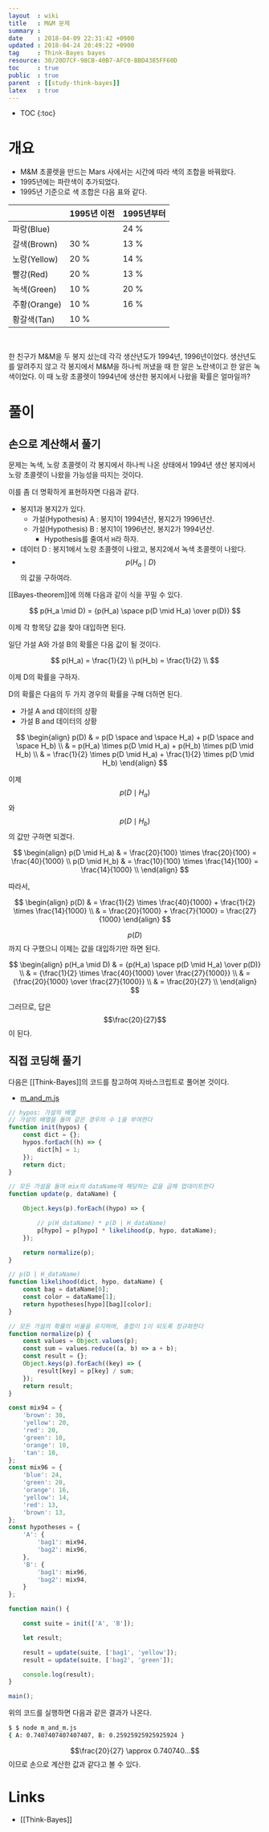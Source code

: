 ```yaml
---
layout  : wiki
title   : M&M 문제
summary :
date    : 2018-04-09 22:31:42 +0900
updated : 2018-04-24 20:49:22 +0900
tag     : Think-Bayes bayes
resource: 30/20D7CF-98CB-40B7-AFC0-BBD4385FF60D
toc     : true
public  : true
parent  : [[study-think-bayes]]
latex   : true
---
```

* TOC
{:toc}

# 개요

* M&M 초콜렛을 만드는 Mars 사에서는 시간에 따라 색의 조합을 바꿔왔다.
* 1995년에는 파란색이 추가되었다.
* 1995년 기준으로 색 조합은 다음 표와 같다.

|              | 1995년 이전 | 1995년부터 |
|--------------|-------------|------------|
| 파랑(Blue)   |             | 24 %       |
| 갈색(Brown)  | 30 %        | 13 %       |
| 노랑(Yellow) | 20 %        | 14 %       |
| 빨강(Red)    | 20 %        | 13 %       |
| 녹색(Green)  | 10 %        | 20 %       |
| 주황(Orange) | 10 %        | 16 %       |
| 황갈색(Tan)  | 10 %        |            |

<br/>

>
한 친구가 M&M을 두 봉지 샀는데 각각 생산년도가 1994년, 1996년이었다.
생산년도를 알려주지 않고 각 봉지에서 M&M을 하나씩 꺼냈을 때 한 알은 노란색이고 한 알은 녹색이었다.
이 때 노랑 초콜렛이 1994년에 생산한 봉지에서 나왔을 확률은 얼마일까?

# 풀이

## 손으로 계산해서 풀기

문제는 녹색, 노랑 초콜렛이 각 봉지에서 하나씩 나온 상태에서 1994년 생산 봉지에서 노랑 초콜렛이 나왔을 가능성을 따지는 것이다.

이를 좀 더 명확하게 표현하자면 다음과 같다.

* 봉지1과 봉지2가 있다.
    * 가설(Hypothesis) A : 봉지1이 1994년산, 봉지2가 1996년산.
    * 가설(Hypothesis) B : 봉지1이 1996년산, 봉지2가 1994년산.
        * Hypothesis를 줄여서 `H`라 하자.
* 데이터 D : 봉지1에서 노랑 초콜렛이 나왔고, 봉지2에서 녹색 초콜렛이 나왔다.
* $$p(H_a \mid D)$$의 값을 구하여라.

[[Bayes-theorem]]에 의해 다음과 같이 식을 꾸밀 수 있다.

$$ p(H_a \mid D) = {p(H_a) \space p(D \mid H_a) \over p(D)} $$

이제 각 항목당 값을 찾아 대입하면 된다.

일단 가설 A와 가설 B의 확률은 다음 값이 될 것이다.

$$
p(H_a) = \frac{1}{2} \\
p(H_b) = \frac{1}{2} \\
$$

이제 D의 확률을 구하자.

D의 확률은 다음의 두 가지 경우의 확률을 구해 더하면 된다.

* 가설 A and 데이터의 상황
* 가설 B and 데이터의 상황

$$
\begin{align}
p(D) & = p(D \space and \space H_a) + p(D \space and \space H_b) \\
    & = p(H_a) \times p(D \mid H_a) + p(H_b) \times p(D \mid H_b) \\
    & = \frac{1}{2} \times p(D \mid H_a) + \frac{1}{2} \times p(D \mid H_b)
\end{align}
$$

이제 $$p(D \mid H_a)$$ 와 $$p(D \mid H_b)$$의 값만 구하면 되겠다.

$$
\begin{align}
p(D \mid H_a) & = \frac{20}{100} \times \frac{20}{100} = \frac{40}{1000} \\
p(D \mid H_b) & = \frac{10}{100} \times \frac{14}{100} = \frac{14}{1000} \\
\end{align}
$$

따라서,

$$
\begin{align}
p(D) & = \frac{1}{2} \times \frac{40}{1000} + \frac{1}{2} \times \frac{14}{1000} \\
    & = \frac{20}{1000} + \frac{7}{1000} = \frac{27}{1000}
\end{align}
$$

$$p(D)$$ 까지 다 구했으니 이제는 값을 대입하기만 하면 된다.

$$
\begin{align}
p(H_a \mid D) & = {p(H_a) \space p(D \mid H_a) \over p(D)} \\
    & = {\frac{1}{2} \times \frac{40}{1000} \over \frac{27}{1000}} \\
    & = {\frac{20}{1000} \over \frac{27}{1000}} \\
    & = \frac{20}{27} \\
\end{align}
$$

그러므로, 답은 $$\frac{20}{27}$$이 된다.


## 직접 코딩해 풀기

다음은 [[Think-Bayes]]의 코드를 참고하여 자바스크립트로 풀어본 것이다.

* [m_and_m.js](https://github.com/johngrib/think-bayes-study/blob/master/code/m_and_m.js )

```javascript
// hypos: 가설의 배열
// 가설의 배열을 돌며 같은 경우의 수 1을 부여한다
function init(hypos) {
    const dict = {};
    hypos.forEach((h) => {
        dict[h] = 1;
    });
    return dict;
}

// 모든 가설을 돌며 mix의 dataName에 해당하는 값을 곱해 업데이트한다
function update(p, dataName) {

    Object.keys(p).forEach((hypo) => {

        // p(H_dataName) * p(D | H_dataName)
        p[hypo] = p[hypo] * likelihood(p, hypo, dataName);
    });

    return normalize(p);
}

// p(D | H_dataName)
function likelihood(dict, hypo, dataName) {
    const bag = dataName[0];
    const color = dataName[1];
    return hypotheses[hypo][bag][color];
}

// 모든 가설의 확률의 비율을 유지하며, 총합이 1이 되도록 정규화한다
function normalize(p) {
    const values = Object.values(p);
    const sum = values.reduce((a, b) => a + b);
    const result = {};
    Object.keys(p).forEach((key) => {
        result[key] = p[key] / sum;
    });
    return result;
}

const mix94 = {
    'brown': 30,
    'yellow': 20,
    'red': 20,
    'green': 10,
    'orange': 10,
    'tan': 10,
};
const mix96 = {
    'blue': 24,
    'green': 20,
    'orange': 16,
    'yellow': 14,
    'red': 13,
    'brown': 13,
};
const hypotheses = {
    'A': {
        'bag1': mix94,
        'bag2': mix96,
    },
    'B': {
        'bag1': mix96,
        'bag2': mix94,
    }
};

function main() {

    const suite = init(['A', 'B']);

    let result;

    result = update(suite, ['bag1', 'yellow']);
    result = update(suite, ['bag2', 'green']);

    console.log(result);
}

main();
```

위의 코드를 실행하면 다음과 같은 결과가 나온다.

```bash
$ $ node m_and_m.js
{ A: 0.7407407407407407, B: 0.25925925925925924 }
```

$$\frac{20}{27} \approx 0.740740...$$ 이므로 손으로 계산한 값과 같다고 볼 수 있다.

# Links

* [[Think-Bayes]]

